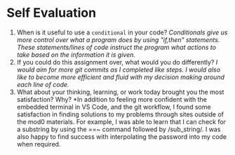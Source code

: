 # Self Evaluation

1. When is it useful to use a `conditional` in your code?
*Conditionals give us more control over what a program does by using "if,then" statements. These statements/lines of code instruct the program what actions to take based on the information it is given.*
1. If you could do this assignment over, what would you do differently?
*I would aim for more git commits as I completed like steps. I would also like to become more efficient and fluid with my decision making around each line of code.*
1. What about your thinking, learning, or work today brought you the most satisfaction? Why?
*In addition to feeling more confident with the embedded terminal in VS Code, and the git workflow, I found some satisfaction in finding solutions to my problems through sites outside of the mod0 materials. For example, I was able to learn that I can check for a substring by using the ==~ command followed by /sub_string/. I was also happy to find success with interpolating the password into my code when required.
